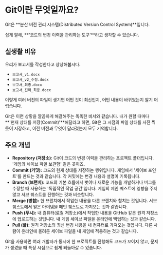 # Git이란 무엇일까요?

Git은 **분산 버전 관리 시스템(Distributed Version Control System)**입니다.

쉽게 말해, **'코드의 변경 이력을 관리하는 도구'**라고 생각할 수 있습니다.

## 실생활 비유

우리가 보고서를 작성한다고 상상해봅시다.

- `보고서_v1.docx`
- `보고서_v2_수정.docx`
- `보고서_최종.docx`
- `보고서_진짜_최종.docx`

이렇게 여러 버전의 파일이 생기면 어떤 것이 최신인지, 어떤 내용이 바뀌었는지 알기 어렵습니다.

Git은 이런 상황을 깔끔하게 해결해주는 똑똑한 비서와 같습니다. 내가 원할 때마다 **'현재 상태를 저장(Commit)'**해달라고 하면, Git은 그 시점의 파일 상태를 사진 찍듯이 저장하고, 이전 버전과 무엇이 달라졌는지 모두 기억합니다.

## 주요 개념

- **Repository (저장소):** Git이 코드의 변경 이력을 관리하는 프로젝트 폴더입니다. '게임의 세이브 파일 보관함' 같은 곳이죠.
- **Commit (커밋):** 코드의 현재 상태를 저장하는 행위입니다. 게임에서 '세이브 포인트'를 만드는 것과 같습니다. 각 커밋에는 변경 내용과 설명이 기록됩니다.
- **Branch (브랜치):** 코드의 기본 흐름에서 벗어나 새로운 기능을 개발하거나 버그를 수정할 때 사용하는 '독립적인 작업 공간'입니다. 게임의 메인 퀘스트에 영향을 주지 않고 서브 퀘스트를 진행하는 것과 비슷합니다.
- **Merge (병합):** 한 브랜치에서 작업한 내용을 다른 브랜치와 합치는 것입니다. 서브 퀘스트에서 얻은 아이템을 메인 퀘스트로 가져오는 것과 같습니다.
- **Push (푸시):** 내 컴퓨터(로컬 저장소)에서 작업한 내용을 GitHub 같은 원격 저장소에 업로드하는 것입니다. 내 게임 세이브 파일을 온라인에 백업하는 것과 같습니다.
- **Pull (풀):** 원격 저장소의 최신 변경 내용을 내 컴퓨터로 가져오는 것입니다. 다른 사람이 온라인에 올려둔 세이브 파일을 내 게임에 적용하는 것과 같습니다.


Git을 사용하면 여러 개발자가 동시에 한 프로젝트를 진행해도 코드가 꼬이지 않고, 문제가 생겼을 때 특정 시점으로 쉽게 되돌아갈 수 있습니다.
 

